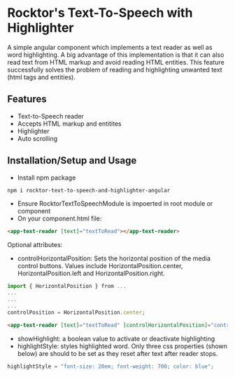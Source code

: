 # Rocktor's Text-To-Speech with Highlighter

A simple angular component which implements a text reader as well as word highlighting. A big advantage of this implementation is that it can also read text from HTML markup and avoid reading HTML entities. This feature successfully solves the problem of reading and highlighting unwanted text (html tags and entities).

## Features

* Text-to-Speech reader
* Accepts HTML markup and entitites
* Highlighter
* Auto scrolling

## Installation/Setup and Usage

* Install npm package
```bash
npm i rocktor-text-to-speech-and-highlighter-angular
```
* Ensure RocktorTextToSpeechModule is impoerted in root module or component
* On your component.html file:
```html
<app-text-reader [text]="textToRead"></app-text-reader>
``` 
Optional attributes:
* controlHorizontalPosition: Sets the horizontal position of the media control buttons. Values include HorizontalPosition.center, HorizontalPosition.left and HorizontalPosition.right.
```typescript
import { HorizontalPosition } from ...
...
...
...
controlPosition = HorizontalPosition.center;
```
```html
<app-text-reader [text]="textToRead" [controlHorizontalPosition]="controlPosition"></app-text-reader>
```
* showHighlight: a boolean value to activate or deactivate highlighting
* highlightStyle: styles highlighted word. Only three css properties (shown below) are should to be set as they reset after text after reader stops.
```typescript
highlightStyle = "font-size: 20em; font-weight: 700; color: blue";
```